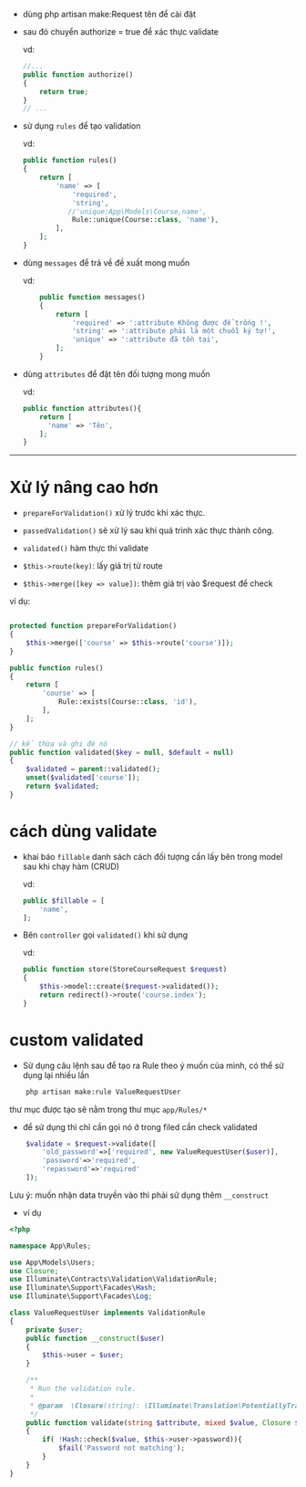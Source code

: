 
- dùng php artisan make:Request tên để cài đặt

- sau đó chuyển authorize = true để xác thực validate

    vd:
	
    ```php
    //...
    public function authorize()
    {
        return true;
    }
    // ...
    ```


- sử dụng `rules` để tạo validation

    vd: 
    ```php
	public function rules()
    {
        return [
            'name' => [
                'required',
                'string',
               //'unique:App\Models\Course,name',
                Rule::unique(Course::class, 'name'),
            ],
        ];
    }
    ```
- dùng `messages` để trả về đề xuất mong muốn

    vd: 
    ```php
        public function messages()
        {
            return [
                'required' => ':attribute Không được để trống !',
                'string' => ':attribute phải là một chuỗi ký tự!',
                'unique' => ':attribute đã tồn tại',
            ];
        }
    ```

- dùng `attributes` để đặt tên đối tượng mong muốn

    vd: 
    ```php
    public function attributes(){
        return [
          'name' => 'Tên',
        ];
    }
    ```
    
----

# Xử lý nâng cao hơn

- `prepareForValidation()` xử lý trước khi xác thực.
- `passedValidation()` sẽ xử lý sau khi quá trình xác thực thành công.
- `validated()` hàm thực thi validate

- `$this->route(key)`: lấy giá trị từ route 
- `$this->merge([key => value])`: thêm giá trị vào $request để check

ví dụ:
```php

protected function prepareForValidation() 
{
    $this->merge(['course' => $this->route('course')]);
}

public function rules()
{
    return [
        'course' => [
            Rule::exists(Course::class, 'id'),
        ],
    ];
}

// kế thừa và ghi đè nó
public function validated($key = null, $default = null)
{
    $validated = parent::validated();
    unset($validated['course']);
    return $validated;
}
```

# cách dùng validate


- khai báo `fillable` danh sách cách đối tượng cần lấy bên trong model sau khi chạy hàm (CRUD)

    vd:

    ```php
    public $fillable = [
        'name',
    ];
    ```

- Bên `controller` gọi `validated()` khi sử dụng

    vd: 
    ```php
    public function store(StoreCourseRequest $request)
    {
        $this->model::create($request->validated());
        return redirect()->route('course.index');
    }
    ```

# custom validated
- Sử dụng câu lệnh sau để tạo ra Rule theo ý muốn của mình, có thể sử dụng lại nhiều lần

```sh
    php artisan make:rule ValueRequestUser
```

thư mục được tạo sẽ nằm trong thư mục `app/Rules/*`

- để sử dụng thì chỉ cần gọi nó ở trong filed cần check validated

```php 
    $validate = $request->validate([
        'old_password'=>['required', new ValueRequestUser($user)],
        'password'=>'required',
        'repassword'=>'required'
    ]);
```

Lưu ý: muốn nhận data truyền vào thì phải sử dụng thêm `__construct`
- ví dụ
```php
<?php

namespace App\Rules;

use App\Models\Users;
use Closure;
use Illuminate\Contracts\Validation\ValidationRule;
use Illuminate\Support\Facades\Hash;
use Illuminate\Support\Facades\Log;

class ValueRequestUser implements ValidationRule
{
    private $user;
    public function __construct($user)
    {
        $this->user = $user;
    }

    /**
     * Run the validation rule.
     *
     * @param  \Closure(string): \Illuminate\Translation\PotentiallyTranslatedString  $fail
     */
    public function validate(string $attribute, mixed $value, Closure $fail) : void
    {
        if( !Hash::check($value, $this->user->password)){
            $fail('Password not matching');
        }
    }
}

```